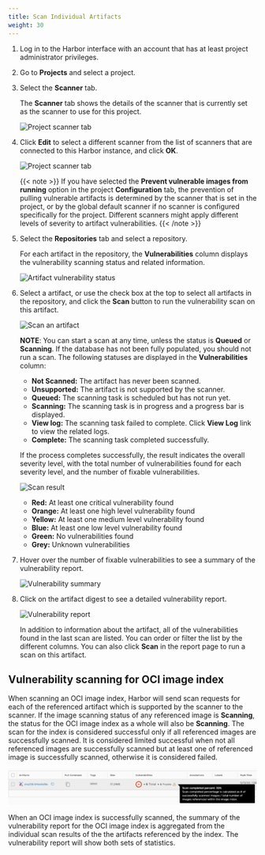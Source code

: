 ```yaml
---
title: Scan Individual Artifacts
weight: 30
---
```


1. Log in to the Harbor interface with an account that has at least project administrator privileges.
1. Go to **Projects** and select a project.
1. Select the **Scanner** tab.

    The **Scanner** tab shows the details of the scanner that is currently set as the scanner to use for this project.

    ![Project scanner tab](../../../img/project-scanners.png)

1. Click **Edit** to select a different scanner from the list of scanners that are connected to this Harbor instance, and click **OK**.

   ![Project scanner tab](../../../img/select-scanner.png)

   {{< note >}}
   If you have selected the **Prevent vulnerable images from running** option in the project **Configuration** tab, the prevention of pulling vulnerable artifacts is determined by the scanner that is set in the project, or by the global default scanner if no scanner is configured specifically for the project. Different scanners might apply different levels of severity to artifact vulnerabilities.
   {{< /note >}}

1. Select the **Repositories** tab and select a repository.

    For each artifact in the repository, the **Vulnerabilities** column displays the vulnerability scanning status and related information.

    ![Artifact vulnerability status](../../../img/artifact-vulnerability-status.png)

1. Select a artifact, or use the check box at the top to select all artifacts in the repository, and click the **Scan** button to run the vulnerability scan on this artifact.

    ![Scan an artifact](../../../img/scan-artifact.png)

    **NOTE**: You can start a scan at any time, unless the status is **Queued** or **Scanning**. If the database has not been fully populated, you should not run a scan. The following statuses are displayed in the **Vulnerabilities** column:

    * **Not Scanned:** The artifact has never been scanned.
    * **Unsupported:** The artifact is not supported by the scanner.
    * **Queued:** The scanning task is scheduled but has not run yet.
    * **Scanning:** The scanning task is in progress and a progress bar is displayed.
    * **View log:** The scanning task failed to complete. Click **View Log** link to view the related logs.
    * **Complete:** The scanning task completed successfully.

    If the process completes successfully, the result indicates the overall severity level, with the total number of vulnerabilities found for each severity level, and the number of fixable vulnerabilities.

    ![Scan result](../../../img/scan-result.png)

    * **Red:** At least one critical vulnerability found
    * **Orange:** At least one high level vulnerability found
    * **Yellow:** At least one medium level vulnerability found
    * **Blue:** At least one low level vulnerability found
    * **Green:** No vulnerabilities found
    * **Grey:** Unknown vulnerabilities

1. Hover over the number of fixable vulnerabilities to see a summary of the vulnerability report.

    ![Vulnerability summary](../../../img/vulnerability-summary.png)

1. Click on the artifact digest to see a detailed vulnerability report.

    ![Vulnerability report](../../../img/artifact-detail.png)

    In addition to information about the artifact, all of the vulnerabilities found in the last scan are listed. You can order or filter the list by the different columns. You can also click **Scan** in the report page to run a scan on this artifact.


## Vulnerability scanning for OCI image index

When scanning an OCI image index, Harbor will send scan requests for each of the referenced artifact which is supported by the scanner to the scanner. If the image scanning status of any referenced image is **Scanning**, the status for the OCI image index as a whole will also be **Scanning**. The scan for the index is considered successful only if all referenced images are successfully scanned. It is considered limited successful when not all referenced images are successfully scanned but at least one of referenced image is successfully scanned, otherwise it is considered failed.

![Limited successful](../../img/limited-successful-status.png)


When an OCI image index is successfully scanned, the summary of the vulnerability report for the OCI image index is aggregated from the individual scan results of the the artifacts referenced by the index. The vulnerability report will show both sets of statistics.
